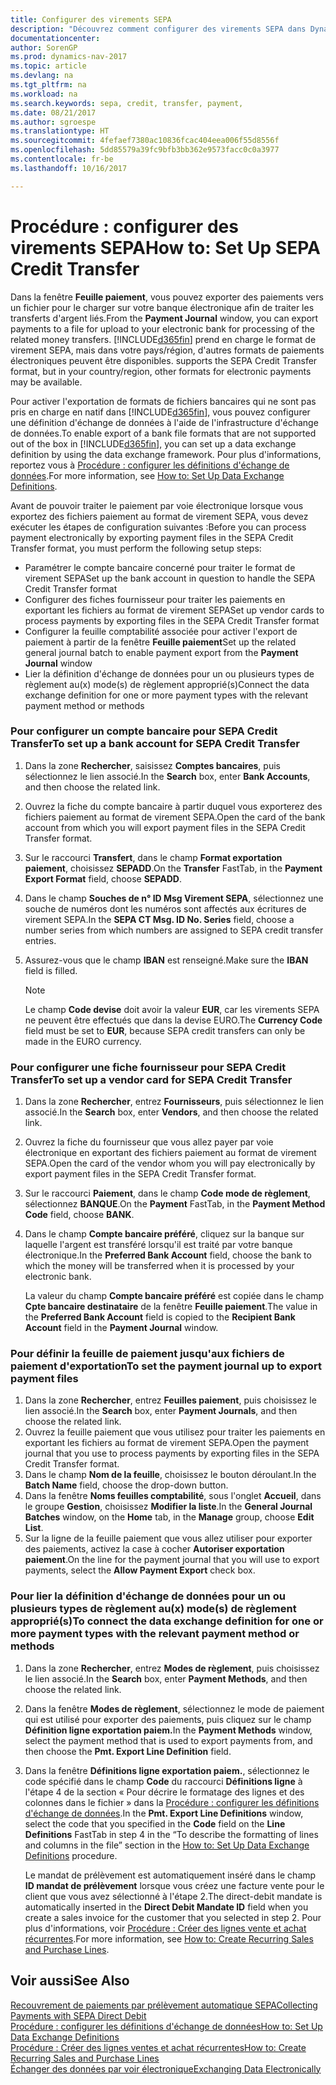 ```yaml
---
title: Configurer des virements SEPA
description: "Découvrez comment configurer des virements SEPA dans Dynamics NAV."
documentationcenter: 
author: SorenGP
ms.prod: dynamics-nav-2017
ms.topic: article
ms.devlang: na
ms.tgt_pltfrm: na
ms.workload: na
ms.search.keywords: sepa, credit, transfer, payment,
ms.date: 08/21/2017
ms.author: sgroespe
ms.translationtype: HT
ms.sourcegitcommit: 4fefaef7380ac10836fcac404eea006f55d8556f
ms.openlocfilehash: 5dd85579a39fc9bfb3bb362e9573facc0c0a3977
ms.contentlocale: fr-be
ms.lasthandoff: 10/16/2017

---
```

# <a name="how-to-set-up-sepa-credit-transfer"></a><span data-ttu-id="1f202-103">Procédure : configurer des virements SEPA</span><span class="sxs-lookup"><span data-stu-id="1f202-103">How to: Set Up SEPA Credit Transfer</span></span>
<span data-ttu-id="1f202-104">Dans la fenêtre **Feuille paiement**, vous pouvez exporter des paiements vers un fichier pour le charger sur votre banque électronique afin de traiter les transferts d'argent liés.</span><span class="sxs-lookup"><span data-stu-id="1f202-104">From the **Payment Journal** window, you can export payments to a file for upload to your electronic bank for processing of the related money transfers.</span></span> [!INCLUDE[d365fin](includes/d365fin_md.md)]<span data-ttu-id="1f202-105"> prend en charge le format de virement SEPA, mais dans votre pays/région, d'autres formats de paiements électroniques peuvent être disponibles.</span><span class="sxs-lookup"><span data-stu-id="1f202-105"> supports the SEPA Credit Transfer format, but in your country/region, other formats for electronic payments may be available.</span></span>  

<span data-ttu-id="1f202-106">Pour activer l'exportation de formats de fichiers bancaires qui ne sont pas pris en charge en natif dans [!INCLUDE[d365fin](includes/d365fin_md.md)], vous pouvez configurer une définition d'échange de données à l'aide de l'infrastructure d'échange de données.</span><span class="sxs-lookup"><span data-stu-id="1f202-106">To enable export of a bank file formats that are not supported out of the box in [!INCLUDE[d365fin](includes/d365fin_md.md)], you can set up a data exchange definition by using the data exchange framework.</span></span> <span data-ttu-id="1f202-107">Pour plus d'informations, reportez vous à [Procédure : configurer les définitions d'échange de données](across-how-to-set-up-data-exchange-definitions.md).</span><span class="sxs-lookup"><span data-stu-id="1f202-107">For more information, see [How to: Set Up Data Exchange Definitions](across-how-to-set-up-data-exchange-definitions.md).</span></span>  

<span data-ttu-id="1f202-108">Avant de pouvoir traiter le paiement par voie électronique lorsque vous exportez des fichiers paiement au format de virement SEPA, vous devez exécuter les étapes de configuration suivantes :</span><span class="sxs-lookup"><span data-stu-id="1f202-108">Before you can process payment electronically by exporting payment files in the SEPA Credit Transfer format, you must perform the following setup steps:</span></span>  

* <span data-ttu-id="1f202-109">Paramétrer le compte bancaire concerné pour traiter le format de virement SEPA</span><span class="sxs-lookup"><span data-stu-id="1f202-109">Set up the bank account in question to handle the SEPA Credit Transfer format</span></span>  
* <span data-ttu-id="1f202-110">Configurer des fiches fournisseur pour traiter les paiements en exportant les fichiers au format de virement SEPA</span><span class="sxs-lookup"><span data-stu-id="1f202-110">Set up vendor cards to process payments by exporting files in the SEPA Credit Transfer format</span></span>  
* <span data-ttu-id="1f202-111">Configurer la feuille comptabilité associée pour activer l'export de paiement à partir de la fenêtre **Feuille paiement**</span><span class="sxs-lookup"><span data-stu-id="1f202-111">Set up the related general journal batch to enable payment export from the **Payment Journal** window</span></span>  
* <span data-ttu-id="1f202-112">Lier la définition d'échange de données pour un ou plusieurs types de règlement au(x) mode(s) de règlement approprié(s)</span><span class="sxs-lookup"><span data-stu-id="1f202-112">Connect the data exchange definition for one or more payment types with the relevant payment method or methods</span></span>  

### <a name="to-set-up-a-bank-account-for-sepa-credit-transfer"></a><span data-ttu-id="1f202-113">Pour configurer un compte bancaire pour SEPA Credit Transfer</span><span class="sxs-lookup"><span data-stu-id="1f202-113">To set up a bank account for SEPA Credit Transfer</span></span>  
1. <span data-ttu-id="1f202-114">Dans la zone **Rechercher**, saisissez **Comptes bancaires**, puis sélectionnez le lien associé.</span><span class="sxs-lookup"><span data-stu-id="1f202-114">In the **Search** box, enter **Bank Accounts**, and then choose the related link.</span></span>  
2. <span data-ttu-id="1f202-115">Ouvrez la fiche du compte bancaire à partir duquel vous exporterez des fichiers paiement au format de virement SEPA.</span><span class="sxs-lookup"><span data-stu-id="1f202-115">Open the card of the bank account from which you will export payment files in the SEPA Credit Transfer format.</span></span>  
3. <span data-ttu-id="1f202-116">Sur le raccourci **Transfert**, dans le champ **Format exportation paiement**, choisissez **SEPADD**.</span><span class="sxs-lookup"><span data-stu-id="1f202-116">On the **Transfer** FastTab, in the **Payment Export Format** field, choose **SEPADD**.</span></span>  
4. <span data-ttu-id="1f202-117">Dans le champ **Souches de n° ID Msg Virement SEPA**, sélectionnez une souche de numéros dont les numéros sont affectés aux écritures de virement SEPA.</span><span class="sxs-lookup"><span data-stu-id="1f202-117">In the **SEPA CT Msg. ID No. Series** field, choose a number series from which numbers are assigned to SEPA credit transfer entries.</span></span>  
5. <span data-ttu-id="1f202-118">Assurez-vous que le champ **IBAN** est renseigné.</span><span class="sxs-lookup"><span data-stu-id="1f202-118">Make sure the **IBAN** field is filled.</span></span>  

    > [!NOTE]  
    >  <span data-ttu-id="1f202-119">Le champ **Code devise** doit avoir la valeur **EUR**, car les virements SEPA ne peuvent être effectués que dans la devise EURO.</span><span class="sxs-lookup"><span data-stu-id="1f202-119">The **Currency Code** field must be set to **EUR**, because SEPA credit transfers can only be made in the EURO currency.</span></span>  

### <a name="to-set-up-a-vendor-card-for-sepa-credit-transfer"></a><span data-ttu-id="1f202-120">Pour configurer une fiche fournisseur pour SEPA Credit Transfer</span><span class="sxs-lookup"><span data-stu-id="1f202-120">To set up a vendor card for SEPA Credit Transfer</span></span>  
1. <span data-ttu-id="1f202-121">Dans la zone **Rechercher**, entrez **Fournisseurs**, puis sélectionnez le lien associé.</span><span class="sxs-lookup"><span data-stu-id="1f202-121">In the **Search** box, enter **Vendors**, and then choose the related link.</span></span>  
2. <span data-ttu-id="1f202-122">Ouvrez la fiche du fournisseur que vous allez payer par voie électronique en exportant des fichiers paiement au format de virement SEPA.</span><span class="sxs-lookup"><span data-stu-id="1f202-122">Open the card of the vendor whom you will pay electronically by export payment files in the SEPA Credit Transfer format.</span></span>  
3. <span data-ttu-id="1f202-123">Sur le raccourci **Paiement**, dans le champ **Code mode de règlement**, sélectionnez **BANQUE**.</span><span class="sxs-lookup"><span data-stu-id="1f202-123">On the **Payment** FastTab, in the **Payment Method Code** field, choose **BANK**.</span></span>  
4. <span data-ttu-id="1f202-124">Dans le champ **Compte bancaire préféré**, cliquez sur la banque sur laquelle l'argent est transféré lorsqu'il est traité par votre banque électronique.</span><span class="sxs-lookup"><span data-stu-id="1f202-124">In the **Preferred Bank Account** field, choose the bank to which the money will be transferred when it is processed by your electronic bank.</span></span>  

     <span data-ttu-id="1f202-125">La valeur du champ **Compte bancaire préféré** est copiée dans le champ **Cpte bancaire destinataire** de la fenêtre **Feuille paiement**.</span><span class="sxs-lookup"><span data-stu-id="1f202-125">The value in the **Preferred Bank Account** field is copied to the **Recipient Bank Account** field in the **Payment Journal** window.</span></span>  

### <a name="to-set-the-payment-journal-up-to-export-payment-files"></a><span data-ttu-id="1f202-126">Pour définir la feuille de paiement jusqu'aux fichiers de paiement d'exportation</span><span class="sxs-lookup"><span data-stu-id="1f202-126">To set the payment journal up to export payment files</span></span>  
1. <span data-ttu-id="1f202-127">Dans la zone **Rechercher**, entrez **Feuilles paiement**, puis choisissez le lien associé.</span><span class="sxs-lookup"><span data-stu-id="1f202-127">In the **Search** box, enter **Payment Journals**, and then choose the related link.</span></span>  
2. <span data-ttu-id="1f202-128">Ouvrez la feuille paiement que vous utilisez pour traiter les paiements en exportant les fichiers au format de virement SEPA.</span><span class="sxs-lookup"><span data-stu-id="1f202-128">Open the payment journal that you use to process payments by exporting files in the SEPA Credit Transfer format.</span></span>  
3. <span data-ttu-id="1f202-129">Dans le champ **Nom de la feuille**, choisissez le bouton déroulant.</span><span class="sxs-lookup"><span data-stu-id="1f202-129">In the **Batch Name** field, choose the drop\-down button.</span></span>  
4. <span data-ttu-id="1f202-130">Dans la fenêtre **Noms feuilles comptabilité**, sous l'onglet **Accueil**, dans le groupe **Gestion**, choisissez **Modifier la liste**.</span><span class="sxs-lookup"><span data-stu-id="1f202-130">In the **General Journal Batches** window, on the **Home** tab, in the **Manage** group, choose **Edit List**.</span></span>  
5. <span data-ttu-id="1f202-131">Sur la ligne de la feuille paiement que vous allez utiliser pour exporter des paiements, activez la case à cocher **Autoriser exportation paiement**.</span><span class="sxs-lookup"><span data-stu-id="1f202-131">On the line for the payment journal that you will use to export payments, select the **Allow Payment Export** check box.</span></span>  

### <a name="to-connect-the-data-exchange-definition-for-one-or-more-payment-types-with-the-relevant-payment-method-or-methods"></a><span data-ttu-id="1f202-132">Pour lier la définition d'échange de données pour un ou plusieurs types de règlement au(x) mode(s) de règlement approprié(s)</span><span class="sxs-lookup"><span data-stu-id="1f202-132">To connect the data exchange definition for one or more payment types with the relevant payment method or methods</span></span>  
1. <span data-ttu-id="1f202-133">Dans la zone **Rechercher**, entrez **Modes de règlement**, puis choisissez le lien associé.</span><span class="sxs-lookup"><span data-stu-id="1f202-133">In the **Search** box, enter **Payment Methods**, and then choose the related link.</span></span>  
2. <span data-ttu-id="1f202-134">Dans la fenêtre **Modes de règlement**, sélectionnez le mode de paiement qui est utilisé pour exporter des paiements, puis cliquez sur le champ **Définition ligne exportation paiem.**</span><span class="sxs-lookup"><span data-stu-id="1f202-134">In the **Payment Methods** window, select the payment method that is used to export payments from, and then choose the **Pmt. Export Line Definition** field.</span></span>  
3. <span data-ttu-id="1f202-135">Dans la fenêtre **Définitions ligne exportation paiem.**, sélectionnez le code spécifié dans le champ **Code** du raccourci **Définitions ligne** à l'étape 4 de la section « Pour décrire le formatage des lignes et des colonnes dans le fichier » dans la [Procédure : configurer les définitions d'échange de données](across-how-to-set-up-data-exchange-definitions.md).</span><span class="sxs-lookup"><span data-stu-id="1f202-135">In the **Pmt. Export Line Definitions** window, select the code that you specified in the **Code** field on the **Line Definitions** FastTab in step 4 in the “To describe the formatting of lines and columns in the file” section in the [How to: Set Up Data Exchange Definitions](across-how-to-set-up-data-exchange-definitions.md) procedure.</span></span>  

    <span data-ttu-id="1f202-136">Le mandat de prélèvement est automatiquement inséré dans le champ **ID mandat de prélèvement** lorsque vous créez une facture vente pour le client que vous avez sélectionné à l'étape 2.</span><span class="sxs-lookup"><span data-stu-id="1f202-136">The direct-debit mandate is automatically inserted in the **Direct Debit Mandate ID** field when you create a sales invoice for the customer that you selected in step 2.</span></span> <span data-ttu-id="1f202-137">Pour plus d'informations, voir [Procédure : Créer des lignes vente et achat récurrentes](sales-how-work-standard-lines.md).</span><span class="sxs-lookup"><span data-stu-id="1f202-137">For more information, see [How to: Create Recurring Sales and Purchase Lines](sales-how-work-standard-lines.md).</span></span>  

## <a name="see-also"></a><span data-ttu-id="1f202-138">Voir aussi</span><span class="sxs-lookup"><span data-stu-id="1f202-138">See Also</span></span>  
[<span data-ttu-id="1f202-139">Recouvrement de paiements par prélèvement automatique SEPA</span><span class="sxs-lookup"><span data-stu-id="1f202-139">Collecting Payments with SEPA Direct Debit</span></span>](finance-collect-payments-with-sepa-direct-debit.md)  
[<span data-ttu-id="1f202-140">Procédure : configurer les définitions d'échange de données</span><span class="sxs-lookup"><span data-stu-id="1f202-140">How to: Set Up Data Exchange Definitions</span></span>](across-how-to-set-up-data-exchange-definitions.md)  
[<span data-ttu-id="1f202-141">Procédure : Créer des lignes ventes et achat récurrentes</span><span class="sxs-lookup"><span data-stu-id="1f202-141">How to: Create Recurring Sales and Purchase Lines</span></span>](sales-how-work-standard-lines.md)  
[<span data-ttu-id="1f202-142">Échanger des données par voir électronique</span><span class="sxs-lookup"><span data-stu-id="1f202-142">Exchanging Data Electronically</span></span>](across-data-exchange.md)  

